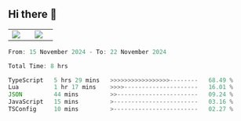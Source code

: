 ## Hi there 👋

<p align="center">
  <table align="center">
  <tr border="none">
  <td width="35%" align="center">
    <img  align="center"  src="http://github-profile-summary-cards.vercel.app/api/cards/stats?username=ricepunk&theme=github_dark" />
  </td>
    
  <td width="65%" align="center">
    <img  align="center"  src="http://github-profile-summary-cards.vercel.app/api/cards/profile-details?username=ricepunk&theme=github_dark" />
  </td>
  </tr>
  </table>
</p>

<!--START_SECTION:waka-->

```typescript
From: 15 November 2024 - To: 22 November 2024

Total Time: 8 hrs

TypeScript   5 hrs 29 mins   >>>>>>>>>>>>>>>>>--------   68.49 %
Lua          1 hr 17 mins    >>>>---------------------   16.01 %
JSON         44 mins         >>-----------------------   09.24 %
JavaScript   15 mins         >------------------------   03.16 %
TSConfig     10 mins         >------------------------   02.27 %
```

<!--END_SECTION:waka-->
